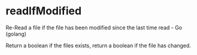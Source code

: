 readIfModified
==============

Re-Read a file if the file has been modified since the last time read - Go (golang)

Return a boolean if the files exists, return a boolean if the file has changed.

